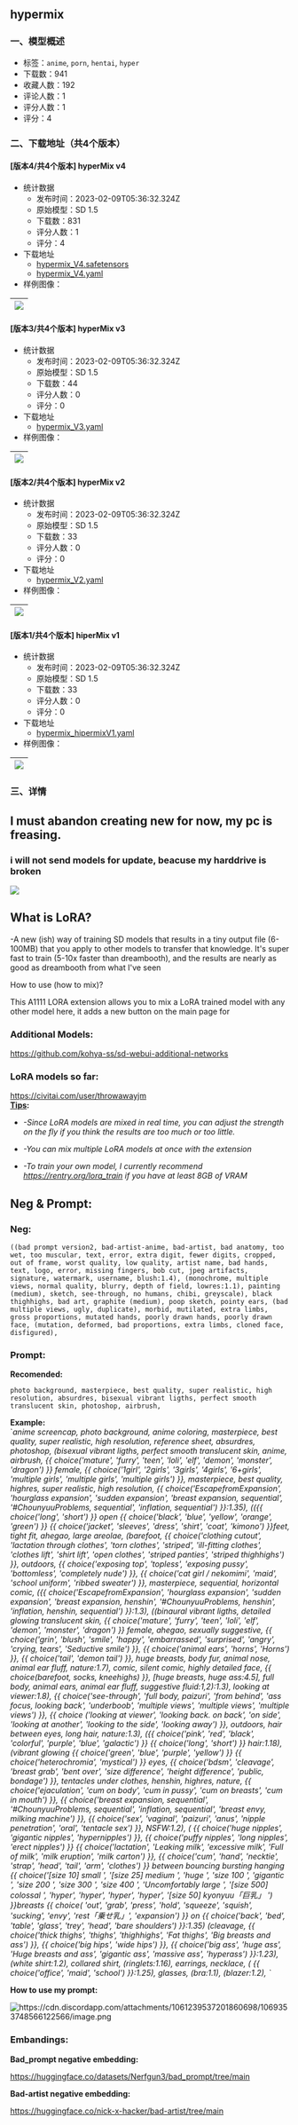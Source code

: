 ## hypermix
### 一、模型概述

- 标签：`anime`, `porn`, `hentai`, `hyper`
- 下载数：941
- 收藏人数：192
- 评论人数：1
- 评分人数：1
- 评分：4

### 二、下载地址（共4个版本）

#### [版本4/共4个版本] hyperMix v4

- 统计数据
  - 发布时间：2023-02-09T05:36:32.324Z
  - 原始模型：SD 1.5
  - 下载数：831
  - 评分人数：1
  - 评分：4
- 下载地址
  - [hypermix_V4.safetensors](https://civitai.com/api/download/models/7174)
  - [hypermix_V4.yaml](https://civitai.com/api/download/models/7174?type=Config&format=Other)
- 样例图像：

| <img src="https://image.civitai.com/xG1nkqKTMzGDvpLrqFT7WA/eb45128c-945d-4d46-6117-065c20321400/width=450/72449.jpeg" /> |
| ---- |

#### [版本3/共4个版本] hyperMix v3

- 统计数据
  - 发布时间：2023-02-09T05:36:32.324Z
  - 原始模型：SD 1.5
  - 下载数：44
  - 评分人数：0
  - 评分：0
- 下载地址
  - [hypermix_V3.yaml](https://civitai.com/api/download/models/7175)
- 样例图像：

| <img src="https://image.civitai.com/xG1nkqKTMzGDvpLrqFT7WA/9fa75884-4350-43bd-2fb8-4021e1f8cb00/width=450/66223.jpeg" /> |
| ---- |

#### [版本2/共4个版本] hyperMix v2

- 统计数据
  - 发布时间：2023-02-09T05:36:32.324Z
  - 原始模型：SD 1.5
  - 下载数：33
  - 评分人数：0
  - 评分：0
- 下载地址
  - [hypermix_V2.yaml](https://civitai.com/api/download/models/7176)
- 样例图像：

| <img src="https://image.civitai.com/xG1nkqKTMzGDvpLrqFT7WA/55093386-9586-43db-afad-aec0d7fbf100/width=450/66224.jpeg" /> |
| ---- |

#### [版本1/共4个版本] hiperMix  v1

- 统计数据
  - 发布时间：2023-02-09T05:36:32.324Z
  - 原始模型：SD 1.5
  - 下载数：33
  - 评分人数：0
  - 评分：0
- 下载地址
  - [hypermix_hipermixV1.yaml](https://civitai.com/api/download/models/7177)
- 样例图像：

| <img src="https://image.civitai.com/xG1nkqKTMzGDvpLrqFT7WA/a2d82085-92f7-4826-3335-17dfb7e43a00/width=450/66225.jpeg" /> |
| ---- |


### 三、详情
<h2>I must abandon creating new for now, my pc is freasing.</h2><h3>i will not send models for update, beacuse my harddrive is broken </h3><img src="https://cdn.discordapp.com/attachments/1022631393508982814/1069488621415043163/Screenshot_20230130_061137_Discord.jpg" /><h2>What is LoRA?</h2><p>-A new (ish) way of training SD models that results in a tiny output file (6-100MB) that you apply to other models to transfer that knowledge. It's super fast to train (5-10x faster than dreambooth), and the results are nearly as good as dreambooth from what I've seen</p><p>How to use (how to mix)?</p><p>This A1111 LORA extension allows you to mix a LoRA trained model with any other model here, it adds a new button on the main page for</p><h3>Additional Models:</h3><p><a target="_blank" rel="ugc" href="https://github.com/kohya-ss/sd-webui-additional-networks">https://github.com/kohya-ss/sd-webui-additional-networks</a></p><h3>LoRA models so far:</h3><p><a target="_blank" rel="ugc" href="https://civitai.com/user/throwawayjm￼Tips">https://civitai.com/user/throwawayjm<br /><strong>Tips</strong></a><strong>:</strong></p><ul><li><p><em>-Since LoRA models are mixed in real time, you can adjust the strength on the fly if you think the results are too much or too little.</em></p></li><li><p><em>-You can mix multiple LoRA models at once with the extension</em></p></li><li><p><em>-To train your own model, I currently recommend </em><a target="_blank" rel="ugc" href="https://rentry.org/lora_train"><em>https://rentry.org/lora_train</em></a><em> if you have at least 8GB of VRAM</em></p></li></ul><p></p><h2>Neg &amp; Prompt:</h2><h3>Neg:</h3><p><code>((bad prompt version2, bad-artist-anime, bad-artist, bad anatomy, too wet, too muscular, text, error, extra digit, fewer digits, cropped, out of frame, worst quality, low quality, artist name, bad hands, text, logo, error, missing fingers, bob cut, jpeg artifacts, signature, watermark, username, blush:1.4), (monochrome, multiple views, normal quality, blurry, depth of field, lowres:1.1), painting (medium), sketch, see-through, no humans, chibi, greyscale), black thighhighs, bad art, graphite (medium), poop sketch, pointy ears, (bad multiple views, ugly, duplicate), morbid, mutilated, extra limbs, gross proportions, mutated hands, poorly drawn hands, poorly drawn face, (mutation, deformed, bad proportions, extra limbs, cloned face, disfigured),</code></p><h3>Prompt:</h3><p><strong>Recomended:</strong></p><p><code>photo background, masterpiece, best quality, super realistic, high resolution, absurdres, bisexual vibrant ligths, perfect smooth translucent skin, photoshop, airbrush,</code></p><p><strong>Example:</strong><br />`<em>anime screencap, photo background, anime coloring, masterpiece, best quality, super realistic, high resolution, reference sheet, absurdres, photoshop, (bisexual vibrant ligths, perfect smooth translucent skin, anime, airbrush, {{ choice('mature', 'furry', 'teen', 'loli', 'elf', 'demon', 'monster', 'dragon') }} female, {{ choice('1girl', '2girls', '3girls', '4girls', '6+girls', 'multiple girls', 'multiple girls', 'multiple girls') }}, masterpiece, best quality, highres, super realistic, high resolution, {{ choice('EscapefromExpansion', 'hourglass expansion', 'sudden expansion', 'breast expansion, sequential', '#ChounyuuProblems, sequential', 'inflation, sequential') }}:1.35), (({{ choice('long', 'short') }} open {{ choice('black', 'blue', 'yellow', 'orange', 'green') }} {{ choice('jacket', 'sleeves', 'dress', 'shirt', 'coat', 'kimono') }}feet, tight fit, ahegao, large areolae, (barefoot, {{ choice('clothing cutout', 'lactation through clothes', 'torn clothes', 'striped', 'ill-fitting clothes', 'clothes lift', 'shirt lift', 'open clothes', 'striped panties', 'striped thighhighs') }}, outdoors, {{ choice('exposing top', 'topless', 'exposing pussy', 'bottomless', 'completely nude') }}, {{ choice('cat girl / nekomimi', 'maid', 'school uniform', 'ribbed sweater') }}, masterpiece, sequential, horizontal comic, ({{ choice('EscapefromExpansion', 'hourglass expansion', 'sudden expansion', 'breast expansion, henshin', '#ChounyuuProblems, henshin', 'inflation, henshin, sequential') }}:1.3), ((binaural vibrant ligths, detailed glowing translucent skin, {{ choice('mature', 'furry', 'teen', 'loli', 'elf', 'demon', 'monster', 'dragon') }} female, ahegao, sexually suggestive, {{ choice('grin', 'blush', 'smile', 'happy', 'embarrassed', 'surprised', 'angry', 'crying, tears', 'Seductive smile') }}, {{ choice('animal ears', 'horns', 'Horns') }}, {{ choice('tail', 'demon tail') }}, huge breasts, body fur, animal nose, animal ear fluff, nature:1.7), comic, silent comic, highly detailed face, {{ choice(barefoot, socks, kneehighs) }}, [huge breasts, huge ass:4.5], full body, animal ears, animal ear fluff, suggestive fluid:1,2):1.3), looking at viewer:1.8), {{ choice('see-through', 'full body, paizuri', 'from behind', 'ass focus, looking back', 'underboob', 'multiple views', 'multiple views', 'multiple views') }}, {{ choice ('looking at viewer', 'looking back. on back', 'on side', 'looking at another', 'looking to the side', 'looking away') }}, outdoors, hair between eyes, long hair, nature:1.3), ({{ choice('pink', 'red', 'black', 'colorful', 'purple', 'blue', 'galactic') }} {{ choice('long', 'short') }} hair:1.18), (vibrant glowing {{ choice('green', 'blue', 'purple', 'yellow') }} {{ choice('heterochromia', 'mystical') }} eyes, {{ choice('bdsm', 'cleavage', 'breast grab', 'bent over', 'size difference', 'height difference', 'public, bondage') }}, tentacles under clothes, henshin, highres, nature, {{ choice('ejaculation', 'cum on body', 'cum in pussy', 'cum on breasts', 'cum in mouth') }}, {{ choice('breast expansion, sequential', '#ChounyuuProblems, sequential', 'inflation, sequential', 'breast envy, milking machine') }}, {{ choice('sex', 'vaginal', 'paizuri', 'anus', 'nipple penetration', 'oral', 'tentacle sex') }}, NSFW:1.2), ( {{ choice('huge nipples', 'gigantic nipples', 'hypernipples') }}, {{ choice('puffy nipples', 'long nipples', 'erect nipples') }} {{ choice('lactation', 'Leaking milk', 'excessive milk', 'Full of milk', 'milk eruption', 'milk carton') }}, {{ choice('cum', 'hand', 'necktie', 'strap', 'head', 'tail', 'arm', 'clothes') }} between bouncing bursting hanging {{ choice('[size 10] small ', '[size 25] medium ', 'huge ', 'size 100 ', 'gigantic ', 'size 200 ', 'size 300 ', 'size 400 ', 'Uncomfortably large ', '[size 500] colossal ', 'hyper', 'hyper', 'hyper', 'hyper', '[size 50] kyonyuu「巨乳」 ') }}breasts {{ choice( 'out', 'grab', 'press', 'hold', 'squeeze', 'squish', 'sucking', 'envy', 'rest「乗せ乳」', 'expansion') }} on {{ choice('back', 'bed', 'table', 'glass', 'trey', 'head', 'bare shoulders') }}:1.35) (cleavage, {{ choice('thick thighs', 'thighs', 'thighhighs', 'Fat thighs', 'Big breasts and ass') }}, {{ choice('big hips', 'wide hips') }}, {{ choice('big ass', 'huge ass', 'Huge breasts and ass', 'gigantic ass', 'massive ass', 'hyperass') }}:1.23), (white shirt:1.2), collared shirt, (ringlets:1.16), earrings, necklace, ( {{ choice('office', 'maid', 'school') }}:1.25), glasses, (bra:1.1), (blazer:1.2), `</em></p><p><strong>How to use my prompt:</strong></p><img src="https://cdn.discordapp.com/attachments/1061239537201860698/1069353748566122566/image.png" alt="https://cdn.discordapp.com/attachments/1061239537201860698/1069353748566122566/image.png" /><h3>Embandings:</h3><p><strong>Bad_prompt negative embedding:</strong></p><p><a target="_blank" rel="ugc" href="https://huggingface.co/datasets/Nerfgun3/bad_prompt/tree/main">https://huggingface.co/datasets/Nerfgun3/bad_prompt/tree/main</a></p><p><strong>Bad-artist negative embedding:</strong></p><p><a target="_blank" rel="ugc" href="https://huggingface.co/nick-x-hacker/bad-artist/tree/main">https://huggingface.co/nick-x-hacker/bad-artist/tree/main</a></p>